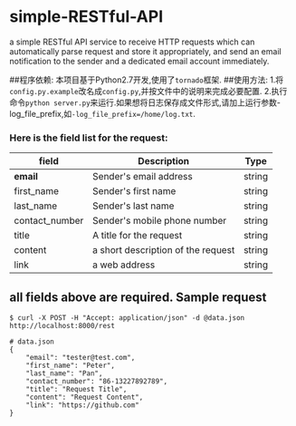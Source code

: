 simple-RESTful-API
==================

a simple RESTful API service to receive HTTP requests which can automatically parse request and store it appropriately, and send an email notification to the sender and a dedicated email account immediately.

##程序依赖:
本项目基于Python2.7开发,使用了`tornado`框架.
##使用方法:
1.将`config.py.example`改名成`config.py`,并按文件中的说明来完成必要配置.
2.执行命令`python server.py`来运行.如果想将日志保存成文件形式,请加上运行参数-log_file_prefix,如`-log_file_prefix=/home/log.txt`.


### Here is the field list for the request:

| field          | Description                        | Type   |
|----------------|------------------------------------|--------|
| **email**      | Sender's email address             | string |
| first_name     | Sender's first name                | string |
| last_name      | Sender's last name                 | string |
| contact_number | Sender's mobile phone number       | string |
| title          | A title for the request            | string |
| content        | a short description of the request | string |
| link           | a web address                      | string |

all fields above are required.
Sample request
--------------
    $ curl -X POST -H "Accept: application/json" -d @data.json http://localhost:8000/rest

    # data.json
    {
        "email": "tester@test.com",
        "first_name": "Peter",
        "last_name": "Pan",
        "contact_number": "86-13227892789",
        "title": "Request Title",
        "content": "Request Content",
        "link": "https://github.com"
    }

